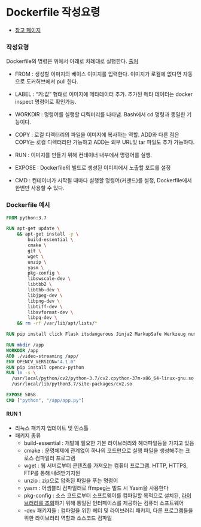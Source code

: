 # Dockerfile 작성요령

- [참고 페이지](https://subicura.com/2017/02/10/docker-guide-for-beginners-create-image-and-deploy.html)

### 작성요령

Dockerfile의 명령은 위에서 아래로 차례대로 실행한다. [출처](https://sungwookkang.com/1303)

- FROM : 생성할 이미지의 베이스 이미지를 입력한다. 이미지가 로컬에 없다면 자동으로 도커허브에서 pull 한다.

- LABEL : “키:값” 형태로 이미지에 메타데이터 추가. 추가된 메타 데이터는 docker inspect 명령어로 확인가능.

- WORKDIR : 명령어를 실행할 디렉터리를 나타냄. Bash에서 cd 명령과 동일한 기능이다.

- COPY : 로컬 디렉터리의 파일을 이미지에 복사하는 역할. ADD와 다른 점은 COPY는 로컬 디렉터리만 가능하고 ADD는 외부 URL및 tar 파일도 추가 가능하다.

- RUN : 이미지를 만들기 위해 컨테이너 내부에서 명령어를 실행.

- EXPOSE : Dockerfile의 빌드로 생성된 이미지에서 노출할 포트를 설정

- CMD : 컨테이너가 시작될 때마다 실행할 명령어(커맨드)를 설정, Dockerfile에서 한번만 사용할 수 있다.



### Dockerfile 예시

```dockerfile
FROM python:3.7

RUN apt-get update \
    && apt-get install -y \
        build-essential \
        cmake \
        git \
        wget \
        unzip \
        yasm \
        pkg-config \
        libswscale-dev \
        libtbb2 \
        libtbb-dev \
        libjpeg-dev \
        libpng-dev \
        libtiff-dev \
        libavformat-dev \
        libpq-dev \
    && rm -rf /var/lib/apt/lists/*

RUN pip install click Flask itsdangerous Jinja2 MarkupSafe Werkzeug numpy

RUN mkdir /app
WORKDIR /app
ADD ./video-streaming /app/
ENV OPENCV_VERSION="4.1.0"
RUN pip install opencv-python
RUN ln -s \
  /usr/local/python/cv2/python-3.7/cv2.cpython-37m-x86_64-linux-gnu.so \
  /usr/local/lib/python3.7/site-packages/cv2.so

EXPOSE 5058
CMD ["python", "/app/app.py"]
```

#### RUN 1 

- 리눅스 패키지 업데이트 및 인스톨
- 패키지 종류
  - build-essential :  개발에 필요한 기본 라이브러리와 헤더파일등을 가지고 있음
  - cmake : 운영체제에 관계없이 하나의 코드만으로 실행 파일을 생성해주는 크로스 컴파일러 프로그램
  - wget : 웹 서버로부터 콘텐츠를 가져오는 컴퓨터 프로그램. HTTP, HTTPS, FTP를 통해 내려받기지원
  - unzip : zip으로 압축된 파일을 푸는 명령어
  - yasm : 어셈블리 컴파일러로 ffmpeg는 빌드 시 Yasm을 사용한다
  - pkg-config : 소스 코드로부터 소프트웨어를 컴파일할 목적으로 설치된, <u>라이브러리를 조회</u>하기 위해 통일된 인터페이스를 제공하는 컴퓨터 소프트웨어
  - -dev 패키지들 : 컴파일을 위한 헤더 및 라이브러리 패키지, 다른 프로그램들을 위한 라이브러리 역할과 소스코드 컴파일



